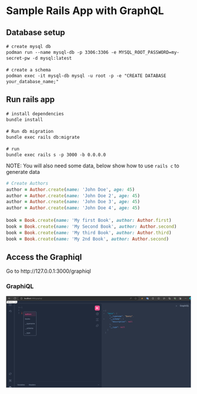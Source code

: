 # Sample Rails App with GraphQL
## Database setup
```shell
# create mysql db
podman run --name mysql-db -p 3306:3306 -e MYSQL_ROOT_PASSWORD=my-secret-pw -d mysql:latest

# create a schema
podman exec -it mysql-db mysql -u root -p -e "CREATE DATABASE your_database_name;"
```

## Run rails app
```shell
# install dependencies
bundle install

# Run db migration
bundle exec rails db:migrate

# run
bundle exec rails s -p 3000 -b 0.0.0.0
```
NOTE: You will also need some data, below show how to use `rails c` to generate data 
```ruby
# Create Authors
author = Author.create(name: 'John Doe', age: 45)
author = Author.create(name: 'John Doe 2', age: 45)
author = Author.create(name: 'John Doe 3', age: 45)
author = Author.create(name: 'John Doe 4', age: 45)

book = Book.create(name: 'My first Book', author: Author.first)
book = Book.create(name: 'My Second Book', author: Author.second)
book = Book.create(name: 'My third Book', author: Author.third)
book = Book.create(name: 'My 2nd Book', author: Author.second)
``` 
## Access the Graphiql
<p> Go to http://127.0.0.1:3000/graphiql

### GraphiQL 
![Sample](./docs/image.png)